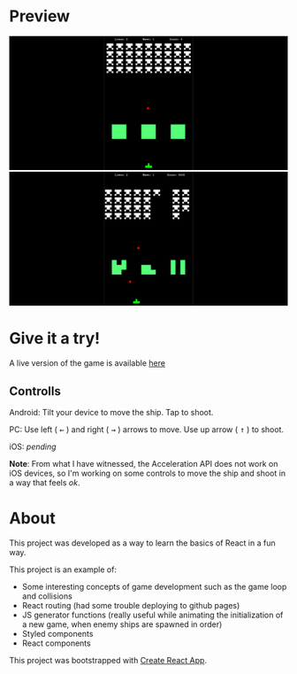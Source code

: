 # Preview
![Game footage](images/gamexample2.png)
![Game footage](images/gamexample1.png)
# Give it a try!
A live version of the game is available [here](https://ismalf.github.io/invaders/)
## Controlls

Android: Tilt your device to move the ship. Tap to shoot.

PC: Use left ( <kbd>←</kbd> ) and right ( <kbd>→</kbd> ) arrows to move. Use up arrow ( <kbd>↑</kbd> ) to shoot.

iOS: _pending_

**Note**: From what I have witnessed, the Acceleration API does not work on iOS devices, so I'm working on some controls to move the ship and shoot in a way that feels _ok_.

# About 

This project was developed as a way to learn the basics of React in a fun way.

This project is an example of:
* Some interesting concepts of game development such as the game loop and collisions
* React routing (had some trouble deploying to github pages)
* JS generator functions (really useful while animating the initialization of a new game, when enemy ships are spawned in order)
* Styled components
* React components

This project was bootstrapped with [Create React App](https://github.com/facebook/create-react-app).
